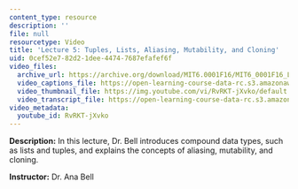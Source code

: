 ```yaml
---
content_type: resource
description: ''
file: null
resourcetype: Video
title: 'Lecture 5: Tuples, Lists, Aliasing, Mutability, and Cloning'
uid: 0cef52e7-82d2-1dee-4474-7687efafef6f
video_files:
  archive_url: https://archive.org/download/MIT6.0001F16/MIT6_0001F16_Lecture_05_300k.mp4
  video_captions_file: https://open-learning-course-data-rc.s3.amazonaws.com/6-0001-introduction-to-computer-science-and-programming-in-python-fall-2016/87450a3bb883546da3cda15e422b259f_RvRKT-jXvko.vtt
  video_thumbnail_file: https://img.youtube.com/vi/RvRKT-jXvko/default.jpg
  video_transcript_file: https://open-learning-course-data-rc.s3.amazonaws.com/6-0001-introduction-to-computer-science-and-programming-in-python-fall-2016/a9df4249541a97c3506418f1e555c0c7_RvRKT-jXvko.pdf
video_metadata:
  youtube_id: RvRKT-jXvko
---
```


**Description:** In this lecture, Dr. Bell introduces compound data types, such as lists and tuples, and explains the concepts of aliasing, mutability, and cloning.

**Instructor:** Dr. Ana Bell